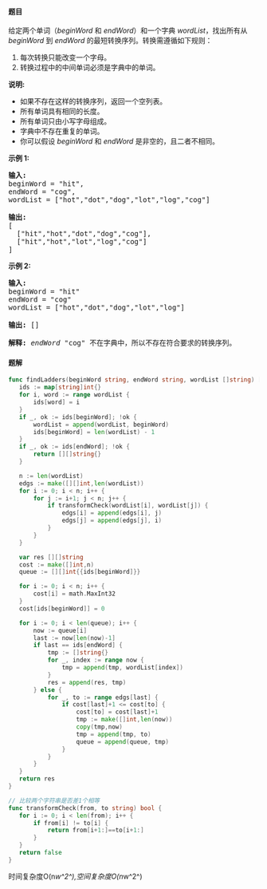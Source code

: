 #### 题目
<p>给定两个单词（<em>beginWord</em> 和 <em>endWord</em>）和一个字典 <em>wordList</em>，找出所有从 <em>beginWord </em>到 <em>endWord </em>的最短转换序列。转换需遵循如下规则：</p>

<ol>
	<li>每次转换只能改变一个字母。</li>
	<li>转换过程中的中间单词必须是字典中的单词。</li>
</ol>

<p><strong>说明:</strong></p>

<ul>
	<li>如果不存在这样的转换序列，返回一个空列表。</li>
	<li>所有单词具有相同的长度。</li>
	<li>所有单词只由小写字母组成。</li>
	<li>字典中不存在重复的单词。</li>
	<li>你可以假设 <em>beginWord</em> 和 <em>endWord </em>是非空的，且二者不相同。</li>
</ul>

<p><strong>示例 1:</strong></p>

<pre><strong>输入:</strong>
beginWord = &quot;hit&quot;,
endWord = &quot;cog&quot;,
wordList = [&quot;hot&quot;,&quot;dot&quot;,&quot;dog&quot;,&quot;lot&quot;,&quot;log&quot;,&quot;cog&quot;]

<strong>输出:</strong>
[
  [&quot;hit&quot;,&quot;hot&quot;,&quot;dot&quot;,&quot;dog&quot;,&quot;cog&quot;],
&nbsp; [&quot;hit&quot;,&quot;hot&quot;,&quot;lot&quot;,&quot;log&quot;,&quot;cog&quot;]
]
</pre>

<p><strong>示例 2:</strong></p>

<pre><strong>输入:</strong>
beginWord = &quot;hit&quot;
endWord = &quot;cog&quot;
wordList = [&quot;hot&quot;,&quot;dot&quot;,&quot;dog&quot;,&quot;lot&quot;,&quot;log&quot;]

<strong>输出: </strong>[]

<strong>解释:</strong>&nbsp;<em>endWord</em> &quot;cog&quot; 不在字典中，所以不存在符合要求的转换序列。</pre>


 #### 题解
 ```go
func findLadders(beginWord string, endWord string, wordList []string) [][]string {
	ids := map[string]int{}
	for i, word := range wordList {
		ids[word] = i
	}
	if _, ok := ids[beginWord]; !ok {
		wordList = append(wordList, beginWord)
		ids[beginWord] = len(wordList) - 1
	}
	if _, ok := ids[endWord]; !ok {
		return [][]string{}
	}

	n := len(wordList)
	edgs := make([][]int,len(wordList))
	for i := 0; i < n; i++ {
		for j := i+1; j < n; j++ {
			if transformCheck(wordList[i], wordList[j]) {
				edgs[i] = append(edgs[i], j)
				edgs[j] = append(edgs[j], i)
			}
		}
	}

	var res [][]string
	cost := make([]int,n)
	queue := [][]int{{ids[beginWord]}}

	for i := 0; i < n; i++ {
		cost[i] = math.MaxInt32
	}
	cost[ids[beginWord]] = 0

	for i := 0; i < len(queue); i++ {
		now := queue[i]
		last := now[len(now)-1]
		if last == ids[endWord] {
			tmp := []string{}
			for _, index := range now {
				tmp = append(tmp, wordList[index])
			}
			res = append(res, tmp)
		} else {
			for _, to := range edgs[last] {
				if cost[last]+1 <= cost[to] {
					cost[to] = cost[last]+1
					tmp := make([]int,len(now))
					copy(tmp,now)
					tmp = append(tmp, to)
					queue = append(queue, tmp)
				}
			}
		}
	}
	return res
}

// 比较两个字符串是否差1个相等
func transformCheck(from, to string) bool {
	for i := 0; i < len(from); i++ {
		if from[i] != to[i] {
			return from[i+1:]==to[i+1:]
		}
	}
	return false
}
```
时间复杂度O(n*w^2^),空间复杂度O(n*w^2^)